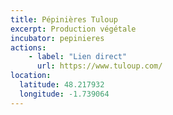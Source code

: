 ```yaml
---
title: Pépinières Tuloup
excerpt: Production végétale
incubator: pepinieres
actions:
    - label: "Lien direct"
      url: https://www.tuloup.com/
location:
  latitude: 48.217932
  longitude: -1.739064
---
```

